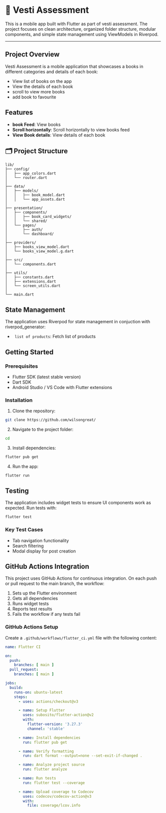 
# 📱 Vesti Assessment

This is a mobile app built with Flutter as part of vesti assessment. The project focuses on clean architecture, organized folder structure, modular components, and simple state management using ViewModels in Riverpod.

---

## Project Overview

Vesti Assessment is a mobile application that showcases a books in different categories and details of each book:

- View list of books on the app
- View the details of each book
- scroll to view more books
- add book to favourite 


## Features

- **book Feed**: View books
- **Scroll horizontally**: Scroll horizontally to view books feed
- **View Book details**: View details of each book

## 🗂️ Project Structure

```plaintext
lib/
├── config/
│   ├── app_colors.dart
│   └── router.dart
│
├── data/
│   ├── models/
│   │   ├── book_model.dart
│   │   └── app_assets.dart
│
├── presentation/
│   ├── components/
│   │   ├── book_card_widgets/
│   │   └── shared/
│   └── pages/
│       ├── auth/
│       └── dashboard/
│
├── providers/
│   ├── books_view_model.dart
│   └── books_view_model.g.dart
│
├── src/
│   └── components.dart
│
├── utils/
│   ├── constants.dart
│   ├── extensions.dart
│   └── screen_utils.dart
│
└── main.dart

```

## State Management

The application uses Riverpod for state management in conjuction with riverpod_generator:

- ` list of products`: Fetch list of products

## Getting Started

### Prerequisites

- Flutter SDK (latest stable version)
- Dart SDK
- Android Studio / VS Code with Flutter extensions

### Installation

1. Clone the repository:

```bash
git clone https://github.com/wilsongreat/
```

2. Navigate to the project folder:

```bash
cd 
```

3. Install dependencies:

```bash
flutter pub get
```

4. Run the app:

```bash
flutter run
```

## Testing

The application includes widget tests to ensure UI components work as expected. Run tests with:

```bash
flutter test
```

### Key Test Cases

- Tab navigation functionality
- Search filtering
- Modal display for post creation

## GitHub Actions Integration

This project uses GitHub Actions for continuous integration. On each push or pull request to the
main branch, the workflow:

1. Sets up the Flutter environment
2. Gets all dependencies
3. Runs widget tests
4. Reports test results
5. Fails the workflow if any tests fail

### GitHub Actions Setup

Create a `.github/workflows/flutter_ci.yml` file with the following content:

```yaml
name: Flutter CI

on:
  push:
    branches: [ main ]
  pull_request:
    branches: [ main ]

jobs:
  build:
    runs-on: ubuntu-latest
    steps:
      - uses: actions/checkout@v3

      - name: Setup Flutter
        uses: subosito/flutter-action@v2
        with:
          flutter-version: '3.27.3'
          channel: 'stable'

      - name: Install dependencies
        run: flutter pub get

      - name: Verify formatting
        run: dart format --output=none --set-exit-if-changed .

      - name: Analyze project source
        run: flutter analyze

      - name: Run tests
        run: flutter test --coverage

      - name: Upload coverage to Codecov
        uses: codecov/codecov-action@v3
        with:
          file: coverage/lcov.info
```
